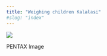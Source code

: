 ```yaml
---
title: "Weighing children Kalalasi"
#slug: "index"
---
```


[![](/wp-content/2011/12/109-300x225.jpg)](/wp-content/2011/12/109.jpg)

PENTAX Image